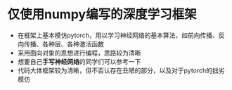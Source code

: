 # 仅使用numpy编写的深度学习框架
- 在框架上基本模仿pytorch，用以学习神经网络的基本算法，如前向传播、反向传播、各种层、各种激活函数
- 采用面向对象的思想进行编程，思路较为清晰
- 想要自己**手写神经网络**的同学们可以参考一下
- 代码大体框架较为清晰，但不否认存在丑陋的部分，以及对于pytorch的拙劣模仿